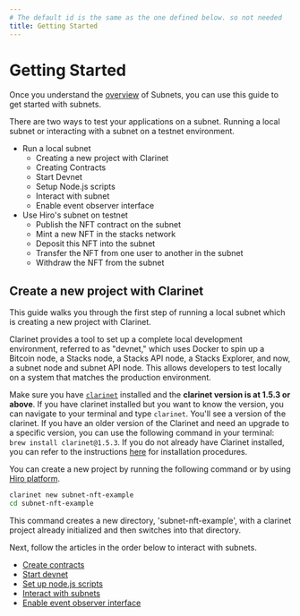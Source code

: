 ```yaml
---
# The default id is the same as the one defined below. so not needed
title: Getting Started
---
```


# Getting Started

Once you understand the [overview](overview.md) of Subnets, you can use this guide to get started with subnets. 

There are two ways to test your applications on a subnet. Running a local subnet or interacting with a subnet on a testnet environment.

- Run a local subnet
  - Creating a new project with Clarinet
  - Creating Contracts
  - Start Devnet
  - Setup Node.js scripts
  - Interact with subnet
  - Enable event observer interface
- Use Hiro's subnet on testnet
  - Publish the NFT contract on the subnet
  - Mint a new NFT in the stacks network
  - Deposit this NFT into the subnet
  - Transfer the NFT from one user to another in the subnet
  - Withdraw the NFT from the subnet


## Create a new project with Clarinet

This guide walks you through the first step of running a local subnet which is creating a new project with Clarinet.

Clarinet provides a tool to set up a complete local development environment, referred to as "devnet," which uses Docker to spin up a Bitcoin node, a Stacks node, a Stacks API node, a Stacks Explorer, and now, a subnet node and subnet API node. This allows developers to test locally on a system that matches the production environment.

Make sure you have [`clarinet`](https://github.com/hirosystems/clarinet/releases/tag/v1.5.3) installed and the **clarinet version is at 1.5.3 or above**.
If you have clarinet installed but you want to know the version, you can navigate to your terminal and type `clarinet`. You'll see a version of the clarinet. If you have an older version of the Clarinet and need an upgrade to a specific version, you can use the following command in your terminal:
`brew install clarinet@1.5.3`.
If you do not already have Clarinet installed, you can refer to the instructions [here](https://docs.hiro.so/clarinet/getting-started#install-clarinet) for installation procedures.

You can create a new project by running the following command or by using [Hiro platform](https://docs.hiro.so/platform/create-project). 

```sh
clarinet new subnet-nft-example
cd subnet-nft-example
```

This command creates a new directory, 'subnet-nft-example', with a clarinet project already initialized and then switches into that directory.

Next, follow the articles in the order below to interact with subnets.

- [Create contracts](how-to-guides/how-to-create-contracts.md)
- [Start devnet](how-to-guides/how-to-start-devnet.md)
- [Set up node.js scripts](how-to-guides/how-to-setup-nodejs-scripts.md)
- [Interact with subnets](how-to-guides/how-to-interact-with-subnet.md)
- [Enable event observer interface](how-to-guides/how-to-enable-event-observer-interface.md)
